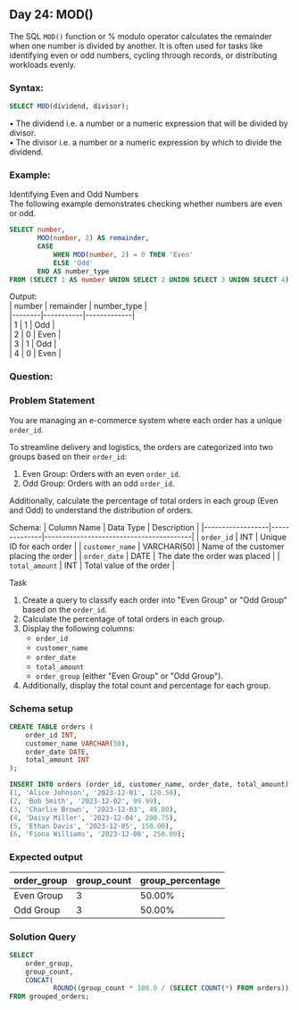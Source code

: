 ## Day 24: MOD() 

The SQL `MOD()` function  or % modulo operator calculates the remainder when one number is divided by another. It is often used for tasks like identifying even or odd numbers, cycling through records, or distributing workloads evenly.

### Syntax:

```sql
SELECT MOD(dividend, divisor);
```

• The dividend i.e.  a  number or a numeric expression that will be divided by divisor.
<br>• The divisor i.e. a number or a numeric expression by which to divide the dividend.

### Example:

Identifying Even and Odd Numbers  
The following example demonstrates checking whether numbers are even or odd.

```sql
SELECT number, 
       MOD(number, 2) AS remainder,
       CASE 
           WHEN MOD(number, 2) = 0 THEN 'Even' 
           ELSE 'Odd' 
       END AS number_type
FROM (SELECT 1 AS number UNION SELECT 2 UNION SELECT 3 UNION SELECT 4) AS numbers;
```

Output:  
| number | remainder | number_type |  
|--------|-----------|-------------|  
| 1      | 1         | Odd         |  
| 2      | 0         | Even        |  
| 3      | 1         | Odd         |  
| 4      | 0         | Even        |   

### Question:

### Problem Statement

You are managing an e-commerce system where each order has a unique `order_id`.

To streamline delivery and logistics, the orders are categorized into two groups based on their `order_id`:  
1. Even Group: Orders with an even `order_id`.  
2. Odd Group: Orders with an odd `order_id`.  

Additionally, calculate the percentage of total orders in each group (Even and Odd) to understand the distribution of orders.

Schema:
| Column Name      | Data Type    | Description                             |
|------------------|--------------|-----------------------------------------|
| `order_id`       | INT          | Unique ID for each order                |
| `customer_name`  | VARCHAR(50)  | Name of the customer placing the order  |
| `order_date`     | DATE         | The date the order was placed           |
| `total_amount`   | INT          | Total value of the order                |

Task  
1. Create a query to classify each order into "Even Group" or "Odd Group" based on the `order_id`.  
2. Calculate the percentage of total orders in each group.  
3. Display the following columns:  
   - `order_id`  
   - `customer_name`  
   - `order_date`  
   - `total_amount`  
   - `order_group` (either "Even Group" or "Odd Group").  
4. Additionally, display the total count and percentage for each group.
   
### Schema setup

```sql
CREATE TABLE orders (
    order_id INT,
    customer_name VARCHAR(50),
    order_date DATE,
    total_amount INT
);

INSERT INTO orders (order_id, customer_name, order_date, total_amount) VALUES
(1, 'Alice Johnson', '2023-12-01', 120.50),
(2, 'Bob Smith', '2023-12-02', 99.99),
(3, 'Charlie Brown', '2023-12-03', 49.00),
(4, 'Daisy Miller', '2023-12-04', 200.75),
(5, 'Ethan Davis', '2023-12-05', 150.00),
(6, 'Fiona Williams', '2023-12-06', 250.00);
```

### Expected output

| order_group | group_count | group_percentage |  
|-------------|-------------|------------------|  
| Even Group  | 3           | 50.00%           |  
| Odd Group   | 3           | 50.00%           |

### Solution Query

```sql
SELECT 
    order_group,
    group_count,
    CONCAT(
           ROUND((group_count * 100.0 / (SELECT COUNT(*) FROM orders)), 2),'','%') AS group_percentage
FROM grouped_orders;
```
